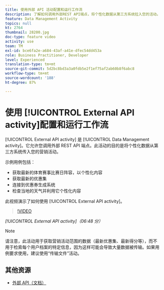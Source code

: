 ```yaml
---
title: 使用外部 API 活动配置和运行工作流
description: 了解如何调用外部REST API端点，将个性化数据从第三方系统拉入您的活动。
feature: Data Management Activity
topics: null
kt: 2764
thumbnail: 28200.jpg
doc-type: feature video
activity: use
team: TM
exl-id: bce6fa2e-a684-43af-a41e-dfec54dd453a
role: Business Practitioner, Developer
level: Experienced
translation-type: tm+mt
source-git-commit: 5d2bc8bd3a3a0fdb5e2f1ef75af2ab60b8f6abc8
workflow-type: tm+mt
source-wordcount: '188'
ht-degree: 87%

---
```


# 使用 [!UICONTROL External API activity]配置和运行工作流

[!UICONTROL External API activity] 是 [!UICONTROL Data Management activity]。它允许您调用外部 REST API 端点。此活动的目的是将个性化数据从第三方系统传入您的营销活动。

示例用例包括：

* 获取最新的体育赛事比赛日阵容，以个性化内容
* 获取最新的优惠集
* 连接到优惠券生成系统
* 检查当地的天气并利用它个性化内容

此视频演示了如何使用 [!UICONTROL External API activity]。

>[!VIDEO](https://video.tv.adobe.com/v/28200/?quality=12)

*[!UICONTROL External API activity]（06:48 分）*

>[!NOTE]
>
>请注意，此活动用于获取营销活动范围的数据（最新优惠集、最新得分等），而不用于检索每个用户档案的特定信息，因为这样可能会导致大量数据被传输。如果用例要求使用，建议使用“传输文件”活动。

## 其他资源

* [外部 API（文档）](https://docs.adobe.com/content/help/zh-Hans/campaign-standard/using/managing-processes-and-data/data-management-activities/external-api.html)
